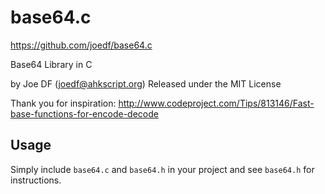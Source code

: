 base64.c
========
https://github.com/joedf/base64.c

Base64 Library in C

by Joe DF (joedf@ahkscript.org)
Released under the MIT License

Thank you for inspiration:
http://www.codeproject.com/Tips/813146/Fast-base-functions-for-encode-decode

## Usage
Simply include `base64.c` and `base64.h` in your project and see `base64.h` for instructions.